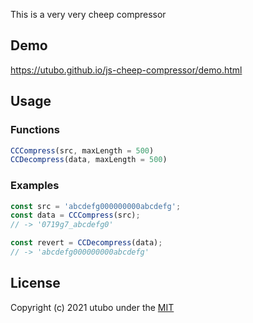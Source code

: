 This is a very very cheep compressor

## Demo
https://utubo.github.io/js-cheep-compressor/demo.html

## Usage
### Functions
```javascript
CCCompress(src, maxLength = 500)
CCDecompress(data, maxLength = 500)
```

### Examples
```javascript
const src = 'abcdefg000000000abcdefg';
const data = CCCompress(src);
// -> '0719g7_abcdefg0'

const revert = CCDecompress(data);
// -> 'abcdefg000000000abcdefg'
```

## License
Copyright (c) 2021 utubo under the [MIT](https://opensource.org/licenses/mit-license.php)

